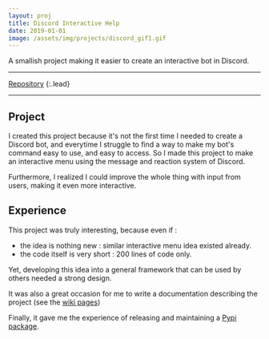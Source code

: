 ```yaml
---
layout: proj
title: Discord Interactive Help
date: 2019-01-01
image: /assets/img/projects/discord_gif1.gif
---
```


A smallish project making it easier to create an interactive bot in Discord. 

---

[Repository](https://github.com/astariul/discord_interactive_help)
{:.lead}

---

## Project

I created this project because it's not the first time I needed to create a Discord bot, and everytime I struggle to find a way to make my bot's command easy to use, and easy to access. So I made this project to make an interactive menu using the message and reaction system of Discord.

Furthermore, I realized I could improve the whole thing with input from users, making it even more interactive.

## Experience

This project was truly interesting, because even if :

* the idea is nothing new : similar interactive menu idea existed already.
* the code itself is very short : 200 lines of code only.

Yet, developing this idea into a general framework that can be used by others needed a strong design.

It was also a great occasion for me to write a documentation describing the project (see the [wiki pages](https://github.com/astariul/discord_interactive_help/wiki))

Finally, it gave me the experience of releasing and maintaining a [Pypi package](https://pypi.org/project/discord-interactive/).